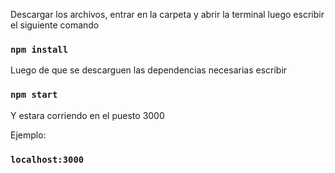 Descargar los archivos, entrar en la carpeta y abrir la terminal luego escribir el siguiente comando

### `npm install`

Luego de que se descarguen las dependencias necesarias escribir

### `npm start`

Y estara corriendo en el puesto 3000

Ejemplo:
### `localhost:3000`